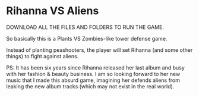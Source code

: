 # Rihanna VS AliensDOWNLOAD ALL THE FILES AND FOLDERS TO RUN THE GAME.So basically this is a Plants VS Zombies-like tower defense game.Instead of planting peashooters, the player will set Rihanna (and some other things) to fight against aliens.PS: It has been six years since Rihanna released her last album and busy with her fashion & beauty business. I am so looking forward to her new music that I made this absurd game, imagining her defends aliens from leaking the new album tracks (which may not exist in the real world).